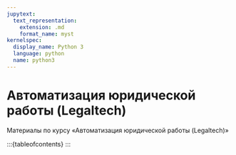 ```yaml
---
jupytext:
  text_representation:
    extension: .md
    format_name: myst
kernelspec:
  display_name: Python 3
  language: python
  name: python3
---
```


# Автоматизация юридической работы (Legaltech)

Материалы по курсу &laquo;Автоматизация юридической работы (Legaltech)&raquo;

:::{tableofcontents}
:::
